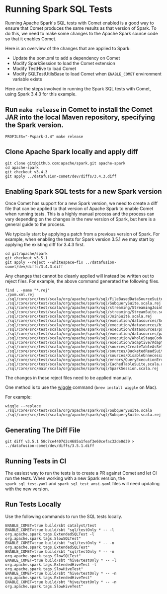 <!--
Licensed to the Apache Software Foundation (ASF) under one
or more contributor license agreements.  See the NOTICE file
distributed with this work for additional information
regarding copyright ownership.  The ASF licenses this file
to you under the Apache License, Version 2.0 (the
"License"); you may not use this file except in compliance
with the License.  You may obtain a copy of the License at

  http://www.apache.org/licenses/LICENSE-2.0

Unless required by applicable law or agreed to in writing,
software distributed under the License is distributed on an
"AS IS" BASIS, WITHOUT WARRANTIES OR CONDITIONS OF ANY
KIND, either express or implied.  See the License for the
specific language governing permissions and limitations
under the License.
-->

# Running Spark SQL Tests

Running Apache Spark's SQL tests with Comet enabled is a good way to ensure that Comet produces the same 
results as that version of Spark. To do this, we need to  make some changes to the Apache Spark source code so that 
it enables Comet.

Here is an overview of the changes that are applied to Spark:

- Update the pom.xml to add a dependency on Comet
- Modify SparkSession to load the Comet extension
- Modify TestHive to load Comet
- Modify SQLTestUtilsBase to load Comet when `ENABLE_COMET` environment variable exists

Here are the steps involved in running the Spark SQL tests with Comet, using Spark 3.4.3 for this example.

## Run `make release` in Comet to install the Comet JAR into the local Maven repository, specifying the Spark version.

```shell
PROFILES="-Pspark-3.4" make release
```

## Clone Apache Spark locally and apply diff

```shell
git clone git@github.com:apache/spark.git apache-spark
cd apache-spark
git checkout v3.4.3
git apply ../datafusion-comet/dev/diffs/3.4.3.diff
```

## Enabling Spark SQL tests for a new Spark version

Once Comet has support for a new Spark version, we need to create a diff file that can be applied to that version 
of Apache Spark to enable Comet when running tests. This is a highly manual process and the process can 
vary depending on the changes in the new version of Spark, but here is a general guide to the process.

We typically start by applying a patch from a previous version of Spark. For example, when enabling the tests 
for Spark version 3.5.1 we may start by applying the existing diff for 3.4.3 first.

```shell
cd git/apache/spark
git checkout v3.5.1
git apply --reject --whitespace=fix ../datafusion-comet/dev/diffs/3.4.3.diff
```

Any changes that cannot be cleanly applied will instead be written out to reject files. For example, the above 
command generated the following files.

```shell
find . -name "*.rej"
./pom.xml.rej
./sql/core/src/test/scala/org/apache/spark/sql/FileBasedDataSourceSuite.scala.rej
./sql/core/src/test/scala/org/apache/spark/sql/SubquerySuite.scala.rej
./sql/core/src/test/scala/org/apache/spark/sql/streaming/StreamingJoinSuite.scala.rej
./sql/core/src/test/scala/org/apache/spark/sql/streaming/StreamSuite.scala.rej
./sql/core/src/test/scala/org/apache/spark/sql/JoinSuite.scala.rej
./sql/core/src/test/scala/org/apache/spark/sql/execution/datasources/SchemaPruningSuite.scala.rej
./sql/core/src/test/scala/org/apache/spark/sql/execution/datasources/binaryfile/BinaryFileFormatSuite.scala.rej
./sql/core/src/test/scala/org/apache/spark/sql/execution/datasources/parquet/ParquetRebaseDatetimeSuite.scala.rej
./sql/core/src/test/scala/org/apache/spark/sql/execution/datasources/parquet/ParquetSchemaSuite.scala.rej
./sql/core/src/test/scala/org/apache/spark/sql/execution/WholeStageCodegenSuite.scala.rej
./sql/core/src/test/scala/org/apache/spark/sql/execution/adaptive/AdaptiveQueryExecSuite.scala.rej
./sql/core/src/test/scala/org/apache/spark/sql/sources/CreateTableAsSelectSuite.scala.rej
./sql/core/src/test/scala/org/apache/spark/sql/sources/BucketedReadSuite.scala.rej
./sql/core/src/test/scala/org/apache/spark/sql/sources/DisableUnnecessaryBucketedScanSuite.scala.rej
./sql/core/src/test/scala/org/apache/spark/sql/errors/QueryExecutionErrorsSuite.scala.rej
./sql/core/src/test/scala/org/apache/spark/sql/CachedTableSuite.scala.rej
./sql/core/src/main/scala/org/apache/spark/sql/SparkSession.scala.rej
```

The changes in these reject files need to be applied manually.

One method is to use the [wiggle](https://github.com/neilbrown/wiggle) command (`brew install wiggle` on Mac).

For example:

```shell
wiggle --replace ./sql/core/src/test/scala/org/apache/spark/sql/SubquerySuite.scala ./sql/core/src/test/scala/org/apache/spark/sql/SubquerySuite.scala.rej
```

## Generating The Diff File

```shell
git diff v3.5.1 58c7ce4407d2c4685a1feaf3e60cefac32de0d39 > ../datafusion-comet/dev/diffs/3.5.1.diff
```

## Running Tests in CI 

The easiest way to run the tests is to create a PR against Comet and let CI run the tests. When working with a 
new Spark version, the `spark_sql_test.yaml` and `spark_sql_test_ansi.yaml` files will need updating with the 
new version.

## Run Tests Locally

Use the following commands to run the SQL tests locally.

```shell
ENABLE_COMET=true build/sbt catalyst/test
ENABLE_COMET=true build/sbt "sql/testOnly * -- -l org.apache.spark.tags.ExtendedSQLTest -l org.apache.spark.tags.SlowSQLTest"
ENABLE_COMET=true build/sbt "sql/testOnly * -- -n org.apache.spark.tags.ExtendedSQLTest"
ENABLE_COMET=true build/sbt "sql/testOnly * -- -n org.apache.spark.tags.SlowSQLTest"
ENABLE_COMET=true build/sbt "hive/testOnly * -- -l org.apache.spark.tags.ExtendedHiveTest -l org.apache.spark.tags.SlowHiveTest"
ENABLE_COMET=true build/sbt "hive/testOnly * -- -n org.apache.spark.tags.ExtendedHiveTest"
ENABLE_COMET=true build/sbt "hive/testOnly * -- -n org.apache.spark.tags.SlowHiveTest"
```
